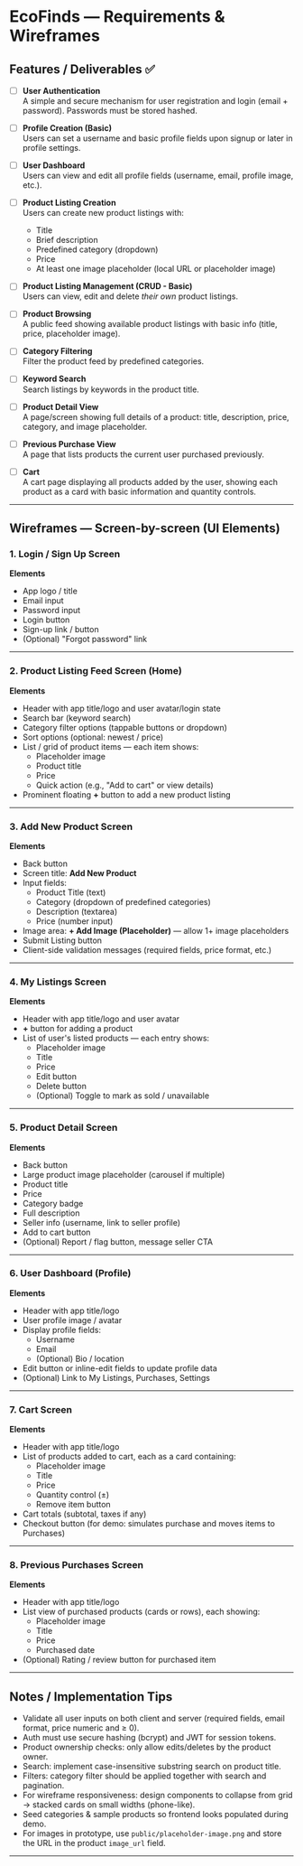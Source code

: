 # EcoFinds — Requirements & Wireframes

## Features / Deliverables ✅

- [ ] **User Authentication**  
  A simple and secure mechanism for user registration and login (email + password). Passwords must be stored hashed.

- [ ] **Profile Creation (Basic)**  
  Users can set a username and basic profile fields upon signup or later in profile settings.

- [ ] **User Dashboard**  
  Users can view and edit all profile fields (username, email, profile image, etc.).

- [ ] **Product Listing Creation**  
  Users can create new product listings with:
  - Title  
  - Brief description  
  - Predefined category (dropdown)  
  - Price  
  - At least one image placeholder (local URL or placeholder image)

- [ ] **Product Listing Management (CRUD - Basic)**  
  Users can view, edit and delete *their own* product listings.

- [ ] **Product Browsing**  
  A public feed showing available product listings with basic info (title, price, placeholder image).

- [ ] **Category Filtering**  
  Filter the product feed by predefined categories.

- [ ] **Keyword Search**  
  Search listings by keywords in the product title.

- [ ] **Product Detail View**  
  A page/screen showing full details of a product: title, description, price, category, and image placeholder.

- [ ] **Previous Purchase View**  
  A page that lists products the current user purchased previously.

- [ ] **Cart**  
  A cart page displaying all products added by the user, showing each product as a card with basic information and quantity controls.

---

## Wireframes — Screen-by-screen (UI Elements)

### 1. Login / Sign Up Screen
**Elements**
- App logo / title  
- Email input  
- Password input  
- Login button  
- Sign-up link / button  
- (Optional) "Forgot password" link

---

### 2. Product Listing Feed Screen (Home)
**Elements**
- Header with app title/logo and user avatar/login state  
- Search bar (keyword search)  
- Category filter options (tappable buttons or dropdown)  
- Sort options (optional: newest / price)  
- List / grid of product items — each item shows:
  - Placeholder image
  - Product title
  - Price
  - Quick action (e.g., "Add to cart" or view details)
- Prominent floating **+** button to add a new product listing

---

### 3. Add New Product Screen
**Elements**
- Back button  
- Screen title: **Add New Product**  
- Input fields:
  - Product Title (text)
  - Category (dropdown of predefined categories)
  - Description (textarea)
  - Price (number input)
- Image area: **+ Add Image (Placeholder)** — allow 1+ image placeholders
- Submit Listing button  
- Client-side validation messages (required fields, price format, etc.)

---

### 4. My Listings Screen
**Elements**
- Header with app title/logo and user avatar  
- **+** button for adding a product  
- List of user's listed products — each entry shows:
  - Placeholder image
  - Title
  - Price
  - Edit button
  - Delete button
  - (Optional) Toggle to mark as sold / unavailable

---

### 5. Product Detail Screen
**Elements**
- Back button  
- Large product image placeholder (carousel if multiple)  
- Product title  
- Price  
- Category badge  
- Full description  
- Seller info (username, link to seller profile)  
- Add to cart button  
- (Optional) Report / flag button, message seller CTA

---

### 6. User Dashboard (Profile)
**Elements**
- Header with app title/logo  
- User profile image / avatar  
- Display profile fields:
  - Username
  - Email
  - (Optional) Bio / location
- Edit button or inline-edit fields to update profile data  
- (Optional) Link to My Listings, Purchases, Settings

---

### 7. Cart Screen
**Elements**
- Header with app title/logo  
- List of products added to cart, each as a card containing:
  - Placeholder image
  - Title
  - Price
  - Quantity control (±)
  - Remove item button
- Cart totals (subtotal, taxes if any)  
- Checkout button (for demo: simulates purchase and moves items to Purchases)

---

### 8. Previous Purchases Screen

**Elements**

- Header with app title/logo  
- List view of purchased products (cards or rows), each showing:
  - Placeholder image
  - Title
  - Price
  - Purchased date
- (Optional) Rating / review button for purchased item

---

## Notes / Implementation Tips

- Validate all user inputs on both client and server (required fields, email format, price numeric and ≥ 0).  
- Auth must use secure hashing (bcrypt) and JWT for session tokens.  
- Product ownership checks: only allow edits/deletes by the product owner.  
- Search: implement case-insensitive substring search on product title.  
- Filters: category filter should be applied together with search and pagination.  
- For wireframe responsiveness: design components to collapse from grid → stacked cards on small widths (phone-like).  
- Seed categories & sample products so frontend looks populated during demo.  
- For images in prototype, use `public/placeholder-image.png` and store the URL in the product `image_url` field.

---